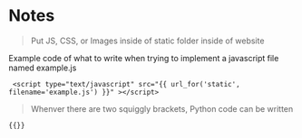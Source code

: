 # Notes

> Put JS, CSS, or Images inside of static folder inside of website

Example code of what to write when trying to implement a javascript file named example.js

` <script
      type="text/javascript"
      src="{{ url_for('static', filename='example.js') }}"
    ></script>`

> Whenver there are two squiggly brackets, Python code can be written

` {{}} `

